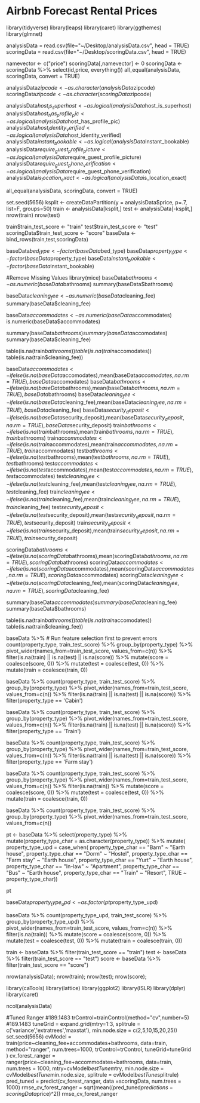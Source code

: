 # Airbnb Forecast Rental Prices



library(tidyverse)
library(leaps)
library(caret)
library(ggthemes)
library(glmnet)

analysisData = read.csv(file="~/Desktop/analysisData.csv", head = TRUE)
scoringData = read.csv(file="~/Desktop/scoringData.csv", head = TRUE)

namevector <- c("price")
scoringData[,namevector] <- 0
scoringData <- scoringData %>%
  select(id,price, everything())
all_equal(analysisData, scoringData, convert = TRUE)

analysisData$zipcode <- as.character(analysisData$zipcode)
scoringData$zipcode <- as.character(scoringData$zipcode)

analysisData$host_is_superhost <- as.logical(analysisData$host_is_superhost)
analysisData$host_has_profile_pic <- as.logical(analysisData$host_has_profile_pic)
analysisData$host_identity_verified <- as.logical(analysisData$host_identity_verified)
analysisData$instant_bookable <- as.logical(analysisData$instant_bookable)
analysisData$require_guest_profile_picture <- as.logical(analysisData$require_guest_profile_picture)
analysisData$require_guest_phone_verification <- as.logical(analysisData$require_guest_phone_verification)
analysisData$is_location_exact <- as.logical(analysisData$is_location_exact)

all_equal(analysisData, scoringData, convert = TRUE)

set.seed(5656)
ksplit <- createDataPartition(y = analysisData$price, p=.7, list=F, groups=50)
train <- analysisData[ksplit,]
test <- analysisData[-ksplit,]
nrow(train) 
nrow(test)

train$train_test_score <- "train"
test$train_test_score <- "test"
scoringData$train_test_score <- "score"
baseData <- bind_rows(train,test,scoringData)

baseData$bed_type <- factor(baseData$bed_type)
baseData$property_type <- factor(baseData$property_type)
baseData$instant_bookable <- factor(baseData$instant_bookable)

#Remove Missing Values
library(mice)
baseData$bathrooms <- as.numeric(baseData$bathrooms)
summary(baseData$bathrooms)

baseData$cleaning_fee <- as.numeric(baseData$cleaning_fee)
summary(baseData$cleaning_fee)

baseData$accommodates <- as.numeric(baseData$accommodates)
is.numeric(baseData$accommodates)

summary(baseData$bathrooms)
summary(baseData$accomodates)
summary(baseData$cleaning_fee)

table(is.na(train$bathrooms))
table(is.na(train$accomodates))
table(is.na(train$cleaning_fee))

baseData$accommodates <- ifelse(is.na(baseData$accomodates),mean(baseData$accomodates,na.rm = TRUE), baseData$accomodates)
baseData$bathrooms <- ifelse(is.na(baseData$bathrooms),mean(baseData$bathrooms,na.rm = TRUE), baseData$bathrooms)
baseData$cleaning_fee <- ifelse(is.na(baseData$cleaning_fee),mean(baseData$cleaning_fee,na.rm = TRUE), baseData$cleaning_fee)
baseData$security_deposit <- ifelse(is.na(baseData$security_deposit),mean(baseData$security_deposit,na.rm = TRUE), baseData$security_deposit)
train$bathrooms <- ifelse(is.na(train$bathrooms),mean(train$bathrooms,na.rm = TRUE), train$bathrooms)
train$accommodates <- ifelse(is.na(train$accommodates),mean(train$accommodates,na.rm = TRUE), train$accommodates)
test$bathrooms <- ifelse(is.na(test$bathrooms),mean(test$bathrooms,na.rm = TRUE), test$bathrooms)
test$accommodates <- ifelse(is.na(test$accommodates),mean(test$accommodates,na.rm = TRUE), test$accommodates)
test$cleaning_fee <- ifelse(is.na(test$cleaning_fee),mean(test$cleaning_fee,na.rm = TRUE), test$cleaning_fee)
train$cleaning_fee <- ifelse(is.na(train$cleaning_fee),mean(train$cleaning_fee,na.rm = TRUE), train$cleaning_fee)
test$security_deposit <- ifelse(is.na(test$security_deposit),mean(test$security_deposit,na.rm = TRUE), test$security_deposit)
train$security_deposit <- ifelse(is.na(train$security_deposit),mean(train$security_deposit,na.rm = TRUE), train$security_deposit)


scoringData$bathrooms <- ifelse(is.na(scoringData$bathrooms),mean(scoringData$bathrooms,na.rm = TRUE), scoringData$bathrooms)
scoringData$accommodates <- ifelse(is.na(scoringData$accommodates),mean(scoringData$accommodates,na.rm = TRUE), scoringData$accommodates)
scoringData$cleaning_fee <- ifelse(is.na(scoringData$cleaning_fee),mean(scoringData$cleaning_fee,na.rm = TRUE), scoringData$cleaning_fee)

summary(baseData$accommodates)
summary(baseData$cleaning_fee)
summary(baseData$bathrooms)

table(is.na(train$bathrooms))
table(is.na(train$accomodates))
table(is.na(train$cleaning_fee))

baseData %>% # Run feature selection first to prevent errors
  count(property_type, train_test_score) %>% 
  group_by(property_type) %>% 
  pivot_wider(names_from=train_test_score, values_from=c(n)) %>% 
  filter(is.na(train) || is.na(test) || is.na(score)) %>%
  mutate(score = coalesce(score, 0)) %>%
  mutate(test = coalesce(test, 0)) %>%
  mutate(train = coalesce(train, 0))

baseData %>% 
  count(property_type, train_test_score) %>% 
  group_by(property_type) %>% 
  pivot_wider(names_from=train_test_score, values_from=c(n)) %>% 
  filter(is.na(train) || is.na(test) || is.na(score)) %>% 
  filter(property_type == 'Cabin')

baseData %>% 
  count(property_type, train_test_score) %>% 
  group_by(property_type) %>% 
  pivot_wider(names_from=train_test_score, values_from=c(n)) %>% 
  filter(is.na(train) || is.na(test) || is.na(score)) %>% 
  filter(property_type == 'Train')

baseData %>% 
  count(property_type, train_test_score) %>% 
  group_by(property_type) %>% 
  pivot_wider(names_from=train_test_score, values_from=c(n)) %>% 
  filter(is.na(train) || is.na(test) || is.na(score)) %>% 
  filter(property_type == 'Farm stay')

baseData %>% 
  count(property_type, train_test_score) %>% 
  group_by(property_type) %>% 
  pivot_wider(names_from=train_test_score, values_from=c(n)) %>% 
  filter(is.na(train)) %>%
  mutate(score = coalesce(score, 0)) %>%
  mutate(test = coalesce(test, 0)) %>%
  mutate(train = coalesce(train, 0))

baseData %>% 
  count(property_type, train_test_score) %>% 
  group_by(property_type) %>% 
  pivot_wider(names_from=train_test_score, values_from=c(n))

pt <- baseData %>%
  select(property_type)  %>% 
  mutate(property_type_char = as.character(property_type)) %>%
  mutate(
    property_type_upd = case_when( 
      property_type_char == "Barn" ~ "Earth house",
      property_type_char == "Dorm" ~ "Hostel",
      property_type_char == "Farm stay" ~ "Earth house", 
      property_type_char == "Yurt" ~ "Earth house",
      property_type_char == "In-law" ~ "Apartment",
      property_type_char == "Bus" ~ "Earth house",
      property_type_char == "Train" ~ "Resort",
      TRUE ~ property_type_char))

pt

baseData$property_type_upd <- as.factor(pt$property_type_upd)

baseData %>% 
  count(property_type_upd, train_test_score) %>% 
  group_by(property_type_upd) %>% 
  pivot_wider(names_from=train_test_score, values_from=c(n)) %>% 
  filter(is.na(train)) %>%
  mutate(score = coalesce(score, 0)) %>%
  mutate(test = coalesce(test, 0)) %>%
  mutate(train = coalesce(train, 0))

train <- baseData  %>% 
  filter(train_test_score == "train")
test <- baseData  %>% 
  filter(train_test_score == "test")
score <- baseData  %>% 
  filter(train_test_score == "score")

nrow(analysisData); nrow(train); nrow(test); nrow(score);

library(caTools)
library(lattice)
library(ggplot2)
library(ISLR)
library(dplyr)
library(caret)

ncol(analysisData)

#Tuned Ranger #189.1483
trControl=trainControl(method="cv",number=5) #189.1483
tuneGrid = expand.grid(mtry=1:3, 
                       splitrule = c('variance','extratrees','maxstat'), 
                       min.node.size = c(2,5,10,15,20,25))
set.seed(5656) 
cvModel = train(price~cleaning_fee+accommodates+bathrooms,
                data=train,
                method="ranger",
                num.trees=1000,
                trControl=trControl,
                tuneGrid=tuneGrid )
cv_forest_ranger = ranger(price~cleaning_fee+accommodates+bathrooms,
                          data=train,
                          num.trees = 1000, 
                          mtry=cvModel$bestTune$mtry, 
                          min.node.size = cvModel$bestTune$min.node.size, 
                          splitrule = cvModel$bestTune$splitrule)
pred_tuned = predict(cv_forest_ranger, data =scoringData, num.trees = 1000)
rmse_cv_forest_ranger = sqrt(mean((pred_tuned$predictions-scoringData$price)^2))
rmse_cv_forest_ranger


